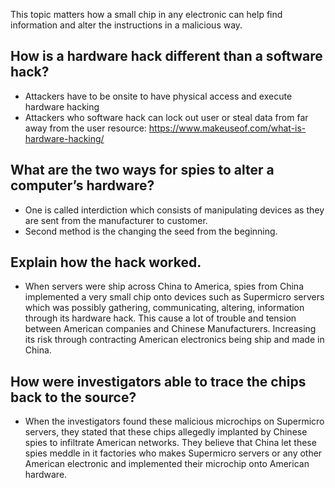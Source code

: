 This topic matters how a small chip in any electronic can help find information and alter the instructions in a malicious way.

 ##   How is a hardware hack different than a software hack?
- Attackers have to be onsite to have physical access and execute hardware hacking
- Attackers who software hack can lock out user or steal data from far away from the user
   resource: https://www.makeuseof.com/what-is-hardware-hacking/
 ##   What are the two ways for spies to alter a computer’s hardware?
- One is called interdiction which consists of manipulating devices as they are sent from the manufacturer to customer.
 - Second method is the changing the seed from the beginning.
 ##   Explain how the hack worked.
- When servers were ship across China to America, spies from China implemented a very small chip onto devices such as Supermicro servers which was possibly gathering, communicating, altering,  information through its hardware hack. This cause a lot of trouble and tension between American companies and Chinese Manufacturers. Increasing its risk through contracting American electronics being ship and made in China.
 ##  How were investigators able to trace the chips back to the source?
- When the investigators found these malicious microchips on Supermicro servers, they stated that these chips allegedly implanted by Chinese spies to infiltrate American networks. They believe that China let these spies meddle in it factories who makes Supermicro servers or any other American electronic and implemented their microchip onto American hardware.
